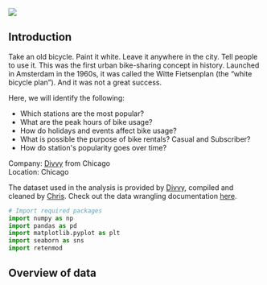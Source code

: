 ![](https://media.giphy.com/media/UVAXeyrNgXQFIOnunV/giphy.gif)
## Introduction

Take an old bicycle. Paint it white. Leave it anywhere in the city. Tell people to use it. This was the first urban bike-sharing concept in history. Launched in Amsterdam in the 1960s, it was called the Witte Fietsenplan (the “white bicycle plan”). And it was not a great success.

Here, we will identify the following:
- Which stations are the most popular?
- What are the peak hours of bike usage?
- How do holidays and events affect bike usage?
- What is possible the purpose of bike rentals? Casual and Subscriber?
- How do station's popularity goes over time?

Company: [Divvy](https://divvybikes.com) from Chicago<br>
Location: Chicago

The dataset used in the analysis is provided by [Divvy](), compiled and cleaned by [Chris](https://github.com/ca-ros). Check out the data wrangling documentation [here](https://github.com/ca-ros/divvy-bikeshare/tree/master/data%20wrangling#data-wrangling).


```py
# Import required packages
import numpy as np
import pandas as pd
import matplotlib.pyplot as plt
import seaborn as sns
import retenmod
```

## Overview of data